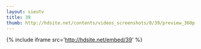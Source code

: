```yaml
---
layout: sieutv
title: 39
thumb: http://hdsite.net/contents/videos_screenshots/0/39/preview_360p.mp4.jpg
---
```

{% include iframe src='http://hdsite.net/embed/39' %}
 
